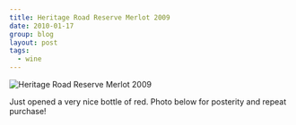 ```yaml
---
title: Heritage Road Reserve Merlot 2009
date: 2010-01-17
group: blog
layout: post
tags:
  - wine
---
```

![Heritage Road Reserve Merlot 2009](/images/uploads/2010/01/5960852-photo.jpg)

Just opened a very nice bottle of red. Photo below for posterity and repeat purchase!